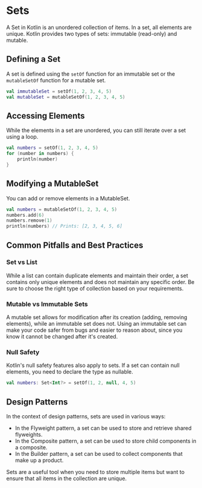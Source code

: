 # Sets

A Set in Kotlin is an unordered collection of items. In a set, all elements are unique. Kotlin provides two types of sets: immutable (read-only) and mutable.

## Defining a Set

A set is defined using the `setOf` function for an immutable set or the `mutableSetOf` function for a mutable set.

```kotlin title="DefineSet.kt"
val immutableSet = setOf(1, 2, 3, 4, 5)
val mutableSet = mutableSetOf(1, 2, 3, 4, 5)
```

## Accessing Elements

While the elements in a set are unordered, you can still iterate over a set using a loop.

```kotlin title="AccessElements.kt"
val numbers = setOf(1, 2, 3, 4, 5)
for (number in numbers) {
    println(number)
}
```

## Modifying a MutableSet

You can add or remove elements in a MutableSet.

```kotlin title="ModifyMutableSet.kt"
val numbers = mutableSetOf(1, 2, 3, 4, 5)
numbers.add(6)
numbers.remove(1)
println(numbers) // Prints: [2, 3, 4, 5, 6]
```

## Common Pitfalls and Best Practices

### Set vs List

While a list can contain duplicate elements and maintain their order, a set contains only unique elements and does not maintain any specific order. Be sure to choose the right type of collection based on your requirements.

### Mutable vs Immutable Sets

A mutable set allows for modification after its creation (adding, removing elements), while an immutable set does not. Using an immutable set can make your code safer from bugs and easier to reason about, since you know it cannot be changed after it's created.

### Null Safety

Kotlin's null safety features also apply to sets. If a set can contain null elements, you need to declare the type as nullable.

```kotlin title="NullableSet.kt"
val numbers: Set<Int?> = setOf(1, 2, null, 4, 5)
```

## Design Patterns

In the context of design patterns, sets are used in various ways:

- In the Flyweight pattern, a set can be used to store and retrieve shared flyweights.
- In the Composite pattern, a set can be used to store child components in a composite.
- In the Builder pattern, a set can be used to collect components that make up a product.

Sets are a useful tool when you need to store multiple items but want to ensure that all items in the collection are unique.

